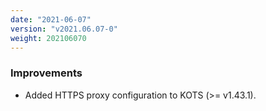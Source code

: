 ```yaml
---
date: "2021-06-07"
version: "v2021.06.07-0"
weight: 202106070
---
```


### <span class="label label-blue">Improvements</span>
- Added HTTPS proxy configuration to KOTS (>= v1.43.1).
